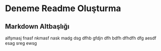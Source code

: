 # Deneme Readme Oluşturma

## Markdown Altbaşlığı

alfşmasj fnasf nkmasf nask madg dsg dfhb gfdjn 
dfh bdfh dfhdfh dfg aesdf esag sreg ewsg 
